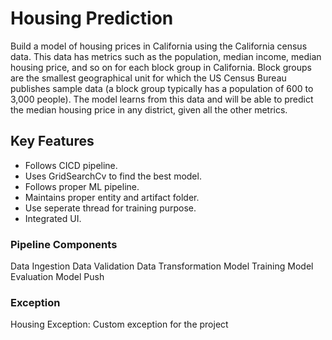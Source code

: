 # Housing Prediction

Build a model of housing prices in California using the California census data. This data has metrics such as the population, median income, median housing price, and so on for each block group in California. Block groups are the smallest geographical unit for which the US Census Bureau publishes sample data (a block group typically has a population of 600 to 3,000 people). The model learns from this data and will be able to predict the median housing price in any district, given all the other metrics.

## Key Features

* Follows CICD pipeline.
* Uses GridSearchCv to find the best model.
* Follows proper ML pipeline.
* Maintains proper entity and artifact folder.
* Use seperate thread for training purpose.
* Integrated UI.

### Pipeline Components

Data Ingestion
Data Validation
Data Transformation
Model Training
Model Evaluation
Model Push


### Exception
Housing Exception: Custom exception for the project



